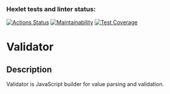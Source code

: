 ### Hexlet tests and linter status:
[![Actions Status](https://github.com/denbon05/js-oop-project-lvl1/workflows/hexlet-check/badge.svg)](https://github.com/denbon05/js-oop-project-lvl1/actions)
[![Maintainability](https://api.codeclimate.com/v1/badges/bd9639c56384433da15d/maintainability)](https://codeclimate.com/github/denbon05/js-oop-project-lvl1/maintainability)
[![Test Coverage](https://api.codeclimate.com/v1/badges/bd9639c56384433da15d/test_coverage)](https://codeclimate.com/github/denbon05/js-oop-project-lvl1/test_coverage)

# Validator

## Description

<p>Validator is JavaScript builder for value parsing and validation.</p>